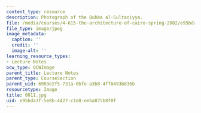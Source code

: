 ```yaml
---
content_type: resource
description: Photograph of the Qubba al-Sultaniyya.
file: /media/courses/4-615-the-architecture-of-cairo-spring-2002/e95bda3f5e8b4427c1e8eeba875b8f0f_0011.jpg
file_type: image/jpeg
image_metadata:
  caption: ''
  credit: ''
  image-alt: ''
learning_resource_types:
- Lecture Notes
ocw_type: OCWImage
parent_title: Lecture Notes
parent_type: CourseSection
parent_uid: 6903e2f5-731a-0bfe-a3b8-4ff0493b836b
resourcetype: Image
title: 0011.jpg
uid: e95bda3f-5e8b-4427-c1e8-eeba875b8f0f
---
```


